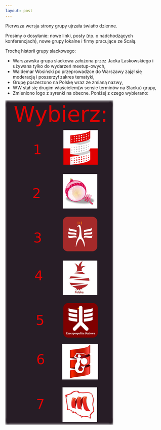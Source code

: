 ```yaml
---
layout: post
---
```


Pierwsza wersja strony grupy ujrzała światło dzienne.

Prosimy o dosyłanie: nowe linki, posty (np. o nadchodzących konferencjach), nowe grupy lokalne i firmy pracujące ze Scalą.

Trochę historii grupy slackowego:
- Warszawska grupa slackowa założona przez Jacka Laskowskiego i używana tylko do wydarzeń meetup-owych,
- Waldemar Wosiński po przeprowadzce do Warszawy zajął się moderacją i poszerzył zakres tematyki,
- Grupę poszerzono na Polskę wraz ze zmianą nazwy,
- WW stał się drugim właścielem(w sensie terminów na Slacku) grupy,
- Zmieniono logo z syrenki na obecne. Poniżej z czego wybierano:

<img src="/assets/glosowanieLogo.png">
